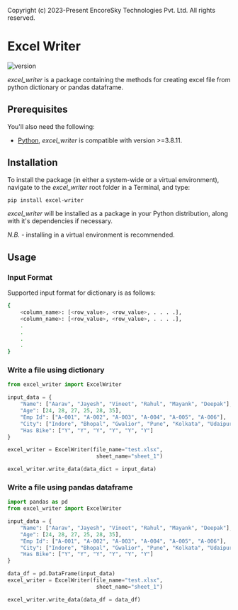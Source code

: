 Copyright (c) 2023-Present EncoreSky Technologies Pvt. Ltd. All rights reserved.

# Excel Writer

![version](https://img.shields.io/badge/version-1.0.5-blue)

*excel_writer* is a package containing the methods for creating excel file from python dictionary or pandas dataframe.

## Prerequisites

You'll also need the following:

- [Python](https://www.python.org/downloads/release/python-3811/), _excel_writer_ is compatible with version >=3.8.11.

## Installation

To install the package (in either a system-wide or a virtual environment), navigate to the *excel_writer* root folder in a Terminal, and type:

```bash
pip install excel-writer
```

*excel_writer* will be installed as a package in your Python distribution, along with it's dependencies if necessary.

*N.B.* - installing in a virtual environment is recommended.

## Usage

### Input Format

Supported input format for dictionary is as follows:

```bash
{
    <column_name>: [<row_value>, <row_value>, . . . .],
    <column_name>: [<row_value>, <row_value>, . . . .],
    .
    .
    .
    .
}
```

### Write a file using dictionary


```python
from excel_writer import ExcelWriter

input_data = {
    "Name": ["Aarav", "Jayesh", "Vineet", "Rahul", "Mayank", "Deepak"],
    "Age": [24, 28, 27, 25, 28, 35],
    "Emp Id": ["A-001", "A-002", "A-003", "A-004", "A-005", "A-006"],
    "City": ["Indore", "Bhopal", "Gwalior", "Pune", "Kolkata", "Udaipur"],
    "Has Bike": ["Y", "Y", "Y", "Y", "Y", "Y"]
}

excel_writer = ExcelWriter(file_name="test.xlsx", 
                            sheet_name="sheet_1")

excel_writer.write_data(data_dict = input_data)
```

### Write a file using pandas dataframe


```python
import pandas as pd
from excel_writer import ExcelWriter

input_data = {
    "Name": ["Aarav", "Jayesh", "Vineet", "Rahul", "Mayank", "Deepak"],
    "Age": [24, 28, 27, 25, 28, 35],
    "Emp Id": ["A-001", "A-002", "A-003", "A-004", "A-005", "A-006"],
    "City": ["Indore", "Bhopal", "Gwalior", "Pune", "Kolkata", "Udaipur"],
    "Has Bike": ["Y", "Y", "Y", "Y", "Y", "Y"]
}

data_df = pd.DataFrame(input_data)
excel_writer = ExcelWriter(file_name="test.xlsx", 
                            sheet_name="sheet_1")

excel_writer.write_data(data_df = data_df)
```
